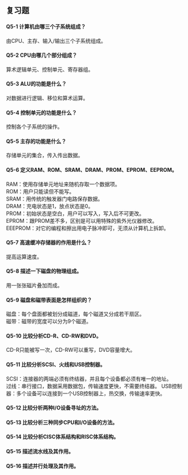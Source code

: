 ## 复习题   
#### Q5-1 计算机由哪三个子系统组成？  
由CPU、主存、输入/输出三个子系统组成。   

#### Q5-2 CPU由哪几个部分组成？
算术逻辑单元、控制单元、寄存器组。

#### Q5-3 ALU的功能是什么？
对数据进行逻辑、移位和算术运算。

#### Q5-4 控制单元的功能是什么？
控制各个子系统的操作。

#### Q5-5 主存的功能是什么？
存储单元的集合，传入传出数据。

#### Q5-6 定义RAM、ROM、SRAM、DRAM、PROM、EPROM、EEPROM。
RAM：使用存储单元地址来随机存取一个数据项。    
ROM：用户只能读但不能写。    
SRAM：用传统的触发器门电路保存数据。    
DRAM：充电状态是1，放点状态是0。    
PROM：初始状态是空白，用户可以写入，写入后不可更改。    
EPROM：跟PROM差不多，区别是可以用特殊的紫外光仪器修改。    
EEEPROM：对它的编程和擦出用电子脉冲即可，无须从计算机上拆卸。

#### Q5-7 高速缓冲存储器的作用是什么？
提高运算速度。

#### Q5-8 描述一下磁盘的物理组成。
用一张张磁片叠加而成。

#### Q5-9 磁盘和磁带表面是怎样组织的？
磁盘：每个盘面都被划分成磁道，每个磁道又分成若干扇区。   
磁带：磁带的宽度可以分为9个磁道。

#### Q5-10 比较分析CD-R、CD-RW和DVD。
CD-R只能被写一次，CD-RW可以重写，DVD容量增大。

#### Q5-11 比较分析SCSI、火线和USB控制器。
SCSI：连接器的两端必须有终结器，并且每个设备都必须有唯一的地址。   
过线：串行接口，数据采用数据包，传输速度更快，不需要终结器。
USB控制器：多个设备可以连接到一个USB控制器上，热交换，传输速率更快。

#### Q5-12 比较分析两种I/O设备寻址的方法。


#### Q5-13 比较分析三种同步CPU和I/O设备的方法。


#### Q5-14 比较分析CISC体系结构和RISC体系结构。


#### Q5-15 描述流水线及其作用。


#### Q5-16 描述并行处理及其作用。

